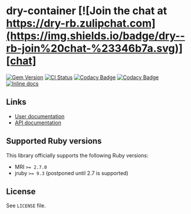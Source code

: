 <!--- this file is synced from dry-rb/template-gem project -->
[gem]: https://rubygems.org/gems/dry-container
[actions]: https://github.com/dry-rb/dry-container/actions
[codacy]: https://www.codacy.com/gh/dry-rb/dry-container
[chat]: https://dry-rb.zulipchat.com
[inchpages]: http://inch-ci.org/github/dry-rb/dry-container

# dry-container [![Join the chat at https://dry-rb.zulipchat.com](https://img.shields.io/badge/dry--rb-join%20chat-%23346b7a.svg)][chat]

[![Gem Version](https://badge.fury.io/rb/dry-container.svg)][gem]
[![CI Status](https://github.com/dry-rb/dry-container/workflows/ci/badge.svg)][actions]
[![Codacy Badge](https://api.codacy.com/project/badge/Grade/227509c9034340b493f769f6277f4ecb)][codacy]
[![Codacy Badge](https://api.codacy.com/project/badge/Coverage/227509c9034340b493f769f6277f4ecb)][codacy]
[![Inline docs](http://inch-ci.org/github/dry-rb/dry-container.svg?branch=master)][inchpages]

## Links

* [User documentation](https://dry-rb.org/gems/dry-container)
* [API documentation](http://rubydoc.info/gems/dry-container)

## Supported Ruby versions

This library officially supports the following Ruby versions:

* MRI `>= 2.7.0`
* jruby `>= 9.3` (postponed until 2.7 is supported)

## License

See `LICENSE` file.
